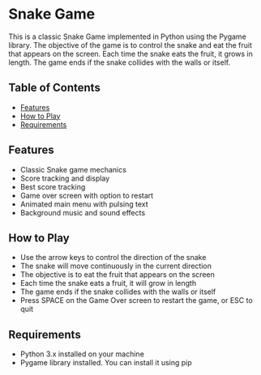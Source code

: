 # Snake Game
This is a classic Snake Game implemented in Python using the Pygame library. The objective of the game is to control the snake and eat the fruit that appears on the screen. Each time the snake eats the fruit, it grows in length. The game ends if the snake collides with the walls or itself.
## Table of Contents
- [Features](#features)
- [How to Play](#how-to-play)
- [Requirements](#requirements)

## Features
- Classic Snake game mechanics
- Score tracking and display
- Best score tracking
- Game over screen with option to restart
- Animated main menu with pulsing text
- Background music and sound effects
## How to Play
- Use the arrow keys to control the direction of the snake
- The snake will move continuously in the current direction
- The objective is to eat the fruit that appears on the screen
- Each time the snake eats a fruit, it will grow in length
- The game ends if the snake collides with the walls or itself
- Press SPACE on the Game Over screen to restart the game, or ESC to quit

## Requirements
- Python 3.x installed on your machine
- Pygame library installed. You can install it using pip

